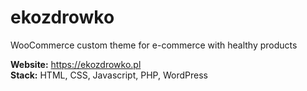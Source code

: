 # ekozdrowko

WooCommerce custom theme for e-commerce with healthy products

<b>Website:</b> https://ekozdrowko.pl</br>
<b>Stack:</b> HTML, CSS, Javascript, PHP, WordPress</br>
